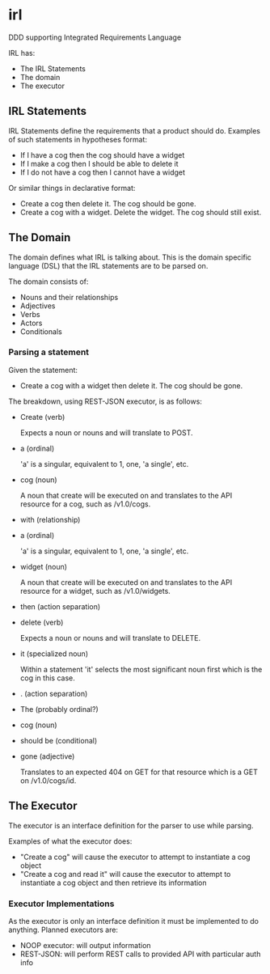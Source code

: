 # irl #

DDD supporting Integrated Requirements Language

IRL has:

* The IRL Statements
* The domain
* The executor

## IRL Statements ##

IRL Statements define the requirements that a product should do. Examples of
such statements in hypotheses format:

* If I have a cog then the cog should have a widget
* If I make a cog then I should be able to delete it
* If I do not have a cog then I cannot have a widget

Or similar things in declarative format:

* Create a cog then delete it. The cog should be gone.
* Create a cog with a widget. Delete the widget. The cog should still exist.

## The Domain ##

The domain defines what IRL is talking about. This is the domain specific 
language (DSL) that the IRL statements are to be parsed on.

The domain consists of:

* Nouns and their relationships
* Adjectives
* Verbs
* Actors
* Conditionals

### Parsing a statement ###

Given the statement:

* Create a cog with a widget then delete it. The cog should be gone.

The breakdown, using REST-JSON executor, is as follows:

* Create (verb)
  
    Expects a noun or nouns and will translate to POST.

* a (ordinal)
  
  'a' is a singular, equivalent to 1, one, 'a single', etc.

* cog (noun)

  A noun that create will be executed on and translates to the API resource for
  a cog, such as /v1.0/cogs.

* with (relationship)
* a (ordinal)
  
  'a' is a singular, equivalent to 1, one, 'a single', etc.

* widget (noun)

  A noun that create will be executed on and translates to the API resource for
  a widget, such as /v1.0/widgets.

* then (action separation)
* delete (verb)
  
  Expects a noun or nouns and will translate to DELETE.

* it (specialized noun)
  
  Within a statement 'it' selects the most significant noun first which is the
  cog in this case.

* . (action separation)
* The (probably ordinal?)
* cog (noun)
* should be (conditional)
* gone (adjective)
  
  Translates to an expected 404 on GET for that resource which is a GET on
  /v1.0/cogs/id.

## The Executor ##

The executor is an interface definition for the parser to use while parsing.

Examples of what the executor does:

* "Create a cog" will cause the executor to attempt to instantiate a cog
  object
* "Create a cog and read it" will cause the executor to attempt to instantiate
  a cog object and then retrieve its information

### Executor Implementations ###

As the executor is only an interface definition it must be implemented to do
anything. Planned executors are:

* NOOP executor: will output information
* REST-JSON: will perform REST calls to provided API with particular auth info
